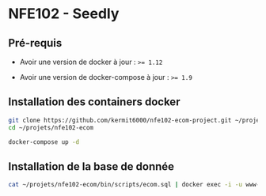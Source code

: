 # NFE102 - Seedly

## Pré-requis
* Avoir une version de docker à jour : `>= 1.12`

* Avoir une version de docker-compose à jour : `>= 1.9`


## Installation des containers docker

```bash
git clone https://github.com/kermit6000/nfe102-ecom-project.git ~/projets/nfe102-ecom
cd ~/projets/nfe102-ecom

docker-compose up -d
```

## Installation de la base de donnée

```bash
cat ~/projets/nfe102-ecom/bin/scripts/ecom.sql | docker exec -i -u www-data ecom_web_1 mysql -uroot -proot -hdb ecom
``` 

